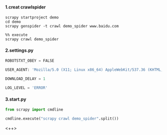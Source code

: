 #### 1.creat crawlspider
```shell
scrapy startproject demo
cd demo
scrapy genspider -t crawl demo_spider www.baidu.com

%% execute
scrapy crawl demo_spider
```

#### 2.settings.py
```python
ROBOTSTXT_OBEY = FALSE

USER_AGENT: 'Mozilla/5.0 (X11; Linux x86_64) AppleWebKit/537.36 (KHTML, like Gecko) Chrome/95.0.4638.69 Safari/537.36'

DOWNLOAD_DELAY = 1

LOG_LEVEL = 'ERROR'
```

#### 3.start.py
```python
from scrapy import cmdline

cmdline.execute("scrapy crawl demo_spider".split())
```

<++>
